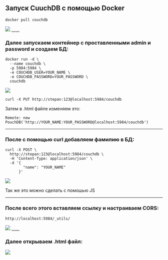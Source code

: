 ## Запуск CuuchDB с помощью Docker
```
docker pull couchdb
```

<image src="../images/step1.jpg">
____

### Далее запускаем контейнер с проставленными admin и password и создаем БД:

```
docker run -d \
  --name couchdb \             
  -p 5984:5984 \
  -e COUCHDB_USER=YOUR_NAME \
  -e COUCHDB_PASSWORD=YOUR_PASSWORD \     
  couchdb
```
<image src="../images/step2.jpg">

```
curl -X PUT http://stepan:123@localhost:5984/couchdb
```
Затем в .html файле изменяем это: 
```
Remote: new PouchDB('http://YOUR_NAME:YOUR_PASSWORD@localhost:5984/couchdb')
```
___
### После с помощью curl добавляем фамилию в БД:

```
curl -X POST \                                      
  http://stepan:123@localhost:5984/couchdb \
  -H 'Content-Type: application/json' \
  -d '{
        "name": "YOUR_NAME"
      }'
```

<image src="../images/step3.jpg">

Так же это можно сделать с помошью JS
___
### После всего этого вставляем ссылку и настраиваем CORS:
  
```
http://localhost:5984/_utils/
```
  
<image src="../images/step4.jpg">
____

### Далее открываем .html файл:
<image src="../images/step5.jpg">

